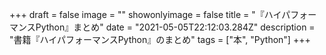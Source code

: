 +++
draft = false
image = ""
showonlyimage = false
title = "『ハイパフォーマンスPython』まとめ"
date = "2021-05-05T22:12:03.284Z"
description = "書籍『ハイパフォーマンスPython』のまとめ"
tags = ["本", "Python"]
+++
